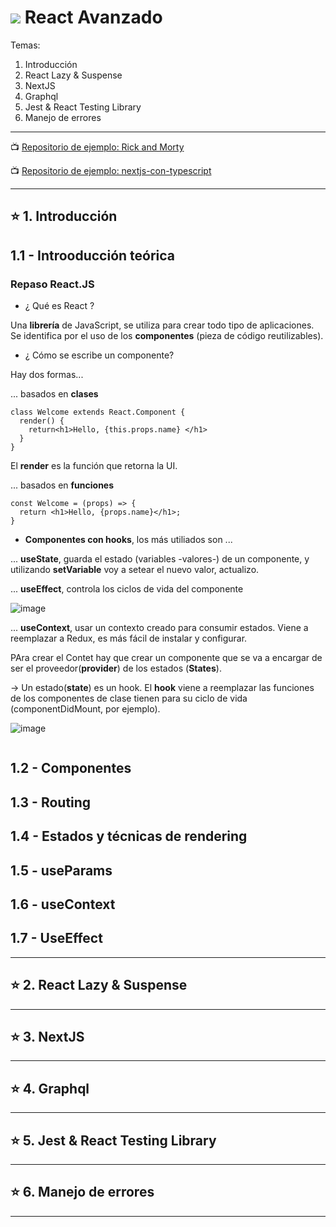 # <img src="https://img.icons8.com/bubbles/30/null/react.png"/> React Avanzado

Temas: 

1. Introducción
2. React Lazy & Suspense
3. NextJS
4. Graphql
5. Jest & React Testing Library
6. Manejo de errores

---


:tv: [Repositorio de ejemplo: Rick and Morty](https://github.com/CristianHourcade/rick-and-morthy)

:tv: [Repositorio de ejemplo: nextjs-con-typescript](https://github.com/CristianHourcade/nextjs-con-typescript)


---

## :star: 1. Introducción


## 1.1 - Introoducción teórica

### Repaso React.JS

- ¿ Qué es React ?

Una **librería** de JavaScript, se utiliza para crear todo tipo de aplicaciones. Se identifica por el uso de los **componentes** (pieza de código reutilizables).

- ¿ Cómo se escribe un componente?

Hay dos formas...

... basados en **clases**

```JSX
class Welcome extends React.Component {
  render() {
    return<h1>Hello, {this.props.name} </h1>
  }
}
```

El **render** es la función que retorna la UI.

... basados en **funciones**

```JSX21
const Welcome = (props) => {
  return <h1>Hello, {props.name}</h1>;
}
```


- **Componentes con hooks**, los más utiliados son ...

... **useState**, guarda el estado (variables -valores-) de un componente, y utilizando **setVariable** voy a setear el nuevo valor, actualizo.

... **useEffect**, controla los ciclos de vida del componente

![image](https://user-images.githubusercontent.com/72580574/209713101-d072a34d-ff8d-4538-b948-e672b8045577.png)

... **useContext**, usar un contexto creado para consumir estados. Viene a reemplazar a Redux, es más fácil de instalar y configurar.

PAra crear el Contet hay que crear un componente que se va a encargar de ser el proveedor(**provider**) de los estados (**States**).




-> Un estado(**state**) es un hook. El **hook** viene a reemplazar las funciones de los componentes de clase tienen para su ciclo de vida (componentDidMount, por ejemplo).

![image](https://user-images.githubusercontent.com/72580574/209713932-6c4a7737-98b5-4592-96b9-8ad73727d89e.png)


```JSX

```
## 1.2 - Componentes

## 1.3 - Routing

## 1.4 - Estados y técnicas de rendering

## 1.5 - useParams

## 1.6 - useContext

## 1.7 - UseEffect

---

## :star: 2. React Lazy & Suspense

---

## :star: 3. NextJS

---

## :star: 4. Graphql

---

## :star: 5. Jest & React Testing Library

---

## :star: 6. Manejo de errores

---

